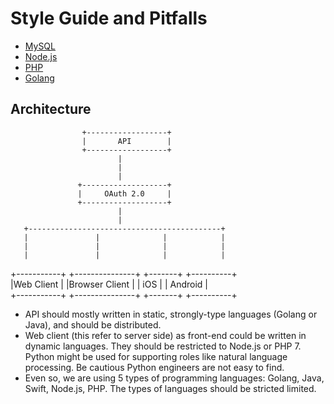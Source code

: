 # Style Guide and Pitfalls

* [MySQL](./mysql.md)
* [Node.js](./node.md)
* [PHP](./php.md)
* [Golang](./go.md)

## Architecture

                    +------------------+                                   
                    |       API        |                                   
                    +------------------+                                   
                            |                                              
                            |                                              
                            |                                              
                   +-------------------+                                   
                   |     OAuth 2.0     |                                   
                   +-------------------+                                   
                            |                                              
                            |                                              
       +-------------------------------------------+                       
       |               |              |            |                       
       |               |              |            |                       
       |               |              |            |                       
 +-----------+  +---------------+  +-------+  +----------+                  
 |Web Client |  |Browser Client |  |  iOS  |  |  Android |                  
 +-----------+  +---------------+  +-------+  +----------+                  
                                                                                                                                        
                                                                           
* API should mostly written in static, strongly-type languages (Golang or Java), and should be distributed.
* Web client (this refer to server side) as front-end could be written in dynamic languages. They should be restricted to Node.js or PHP 7. Python might be used for supporting roles like natural language processing. Be cautious Python engineers are not easy to find.
* Even so, we are using 5 types of programming languages: Golang, Java, Swift, Node.js, PHP. The types of languages should be stricted limited.